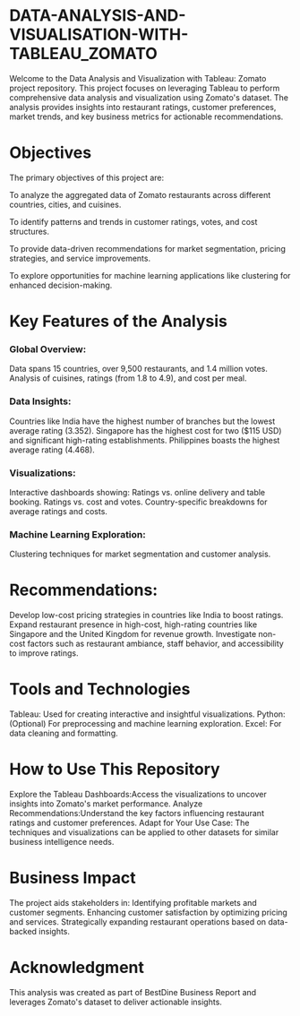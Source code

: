 # DATA-ANALYSIS-AND-VISUALISATION-WITH-TABLEAU_ZOMATO

Welcome to the Data Analysis and Visualization with Tableau: Zomato project repository. This project focuses on leveraging Tableau to perform comprehensive data analysis and visualization using Zomato's dataset. The analysis provides insights into restaurant ratings, customer preferences, market trends, and key business metrics for actionable recommendations.

# Objectives
The primary objectives of this project are:

To analyze the aggregated data of Zomato restaurants across different countries, cities, and cuisines.

To identify patterns and trends in customer ratings, votes, and cost structures.

To provide data-driven recommendations for market segmentation, pricing strategies, and service improvements.

To explore opportunities for machine learning applications like clustering for enhanced decision-making.

# Key Features of the Analysis
### Global Overview:
Data spans 15 countries, over 9,500 restaurants, and 1.4 million votes.
Analysis of cuisines, ratings (from 1.8 to 4.9), and cost per meal.

### Data Insights:
Countries like India have the highest number of branches but the lowest average rating (3.352).
Singapore has the highest cost for two ($115 USD) and significant high-rating establishments.
Philippines boasts the highest average rating (4.468).

### Visualizations:
Interactive dashboards showing:
Ratings vs. online delivery and table booking.
Ratings vs. cost and votes.
Country-specific breakdowns for average ratings and costs.

### Machine Learning Exploration:
Clustering techniques for market segmentation and customer analysis.

# Recommendations:
Develop low-cost pricing strategies in countries like India to boost ratings.
Expand restaurant presence in high-cost, high-rating countries like Singapore and the United Kingdom for revenue growth.
Investigate non-cost factors such as restaurant ambiance, staff behavior, and accessibility to improve ratings.


# Tools and Technologies
Tableau: Used for creating interactive and insightful visualizations.
Python: (Optional) For preprocessing and machine learning exploration.
Excel: For data cleaning and formatting.

# How to Use This Repository
Explore the Tableau Dashboards:Access the visualizations to uncover insights into Zomato's market performance.
Analyze Recommendations:Understand the key factors influencing restaurant ratings and customer preferences.
Adapt for Your Use Case: The techniques and visualizations can be applied to other datasets for similar business intelligence needs.

# Business Impact
The project aids stakeholders in:
Identifying profitable markets and customer segments.
Enhancing customer satisfaction by optimizing pricing and services.
Strategically expanding restaurant operations based on data-backed insights.

# Acknowledgment
This analysis was created as part of BestDine Business Report and leverages Zomato's dataset to deliver actionable insights.
